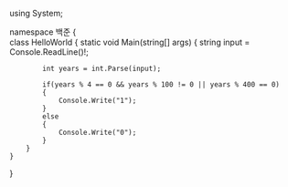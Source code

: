 using System;

namespace 백준
{    
    class HelloWorld {
        static void Main(string[] args) {
            string input = Console.ReadLine()!;
            
            int years = int.Parse(input);

            if(years % 4 == 0 && years % 100 != 0 || years % 400 == 0)
            {
                Console.Write("1");
            }
            else
            {
                Console.Write("0");
            }
        }
    }
}

